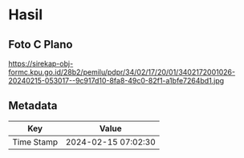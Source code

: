 # Hasil

## Foto C Plano

https://sirekap-obj-formc.kpu.go.id/28b2/pemilu/pdpr/34/02/17/20/01/3402172001026-20240215-053017--9c917d10-8fa8-49c0-82f1-a1bfe7264bd1.jpg


## Metadata

| Key        | Value               |
| ---------- | ------------------- |
| Time Stamp | 2024-02-15 07:02:30 |



